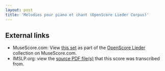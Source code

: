 ```yaml
---
layout: post
title: 'Mélodies pour piano et chant (OpenScore Lieder Corpus)'
---
```


## External links

- MuseScore.com: View [this set] as part of the [OpenScore Lieder] collection on MuseScore.com.
- IMSLP.org: view the [source PDF file(s)][IMSLP] that this score was transcribed from.

[IMSLP]: https://imslp.org/wiki/Special:ReverseLookup/335938
[this set]: https://musescore.com/openscore-lieder-corpus/sets/5001731
[OpenScore Lieder]: https://musescore.com/openscore-lieder-corpus
